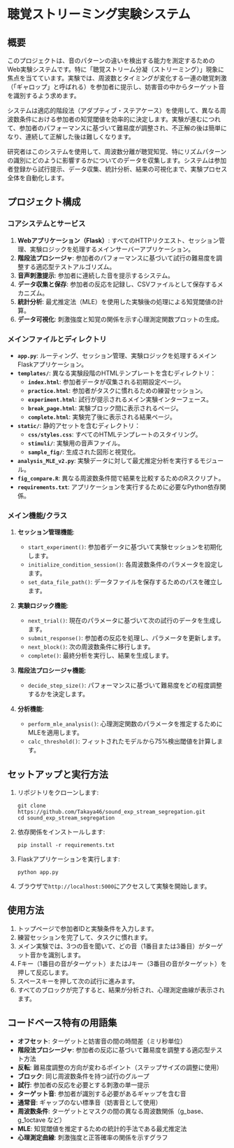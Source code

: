 # 聴覚ストリーミング実験システム

## 概要

このプロジェクトは、音のパターンの違いを検出する能力を測定するためのWeb実験システムです。特に「聴覚ストリーム分凝（ストリーミング）」現象に焦点を当てています。実験では、周波数とタイミングが変化する一連の聴覚刺激（「ギャロップ」と呼ばれる）を参加者に提示し、妨害音の中からターゲット音を識別するよう求めます。

システムは適応的階段法（アダプティブ・ステアケース）を使用して、異なる周波数条件における参加者の知覚閾値を効率的に決定します。実験が進むにつれて、参加者のパフォーマンスに基づいて難易度が調整され、不正解の後は簡単になり、連続して正解した後は難しくなります。

研究者はこのシステムを使用して、周波数分離が聴覚知覚、特にリズムパターンの識別にどのように影響するかについてのデータを収集します。システムは参加者登録から試行提示、データ収集、統計分析、結果の可視化まで、実験プロセス全体を自動化します。

## プロジェクト構成

### コアシステムとサービス

1. **Webアプリケーション（Flask）**: すべてのHTTPリクエスト、セッション管理、実験ロジックを処理するメインサーバーアプリケーション。
2. **階段法プロシージャ**: 参加者のパフォーマンスに基づいて試行の難易度を調整する適応型テストアルゴリズム。
3. **音声刺激提示**: 参加者に連続した音を提示するシステム。
4. **データ収集と保存**: 参加者の反応を記録し、CSVファイルとして保存するメカニズム。
5. **統計分析**: 最尤推定法（MLE）を使用した実験後の処理による知覚閾値の計算。
6. **データ可視化**: 刺激強度と知覚の関係を示す心理測定関数プロットの生成。

### メインファイルとディレクトリ

- **`app.py`**: ルーティング、セッション管理、実験ロジックを処理するメインFlaskアプリケーション。
- **`templates/`**: 異なる実験段階のHTMLテンプレートを含むディレクトリ：
  - **`index.html`**: 参加者データが収集される初期設定ページ。
  - **`practice.html`**: 参加者がタスクに慣れるための練習セッション。
  - **`experiment.html`**: 試行が提示されるメイン実験インターフェース。
  - **`break_page.html`**: 実験ブロック間に表示されるページ。
  - **`complete.html`**: 実験完了後に表示される結果ページ。
- **`static/`**: 静的アセットを含むディレクトリ：
  - **`css/styles.css`**: すべてのHTMLテンプレートのスタイリング。
  - **`stimuli/`**: 実験用の音声ファイル。
  - **`sample_fig/`**: 生成された図形と視覚化。
- **`analysis_MLE_v2.py`**: 実験データに対して最尤推定分析を実行するモジュール。
- **`fig_compare.R`**: 異なる周波数条件間で結果を比較するためのRスクリプト。
- **`requirements.txt`**: アプリケーションを実行するために必要なPython依存関係。

### メイン機能/クラス

1. **セッション管理機能**:
   - `start_experiment()`: 参加者データに基づいて実験セッションを初期化します。
   - `initialize_condition_session()`: 各周波数条件のパラメータを設定します。
   - `set_data_file_path()`: データファイルを保存するためのパスを確立します。

2. **実験ロジック機能**:
   - `next_trial()`: 現在のパラメータに基づいて次の試行のデータを生成します。
   - `submit_response()`: 参加者の反応を処理し、パラメータを更新します。
   - `next_block()`: 次の周波数条件に移行します。
   - `complete()`: 最終分析を実行し、結果を生成します。

3. **階段法プロシージャ機能**:
   - `decide_step_size()`: パフォーマンスに基づいて難易度をどの程度調整するかを決定します。

4. **分析機能**:
   - `perform_mle_analysis()`: 心理測定関数のパラメータを推定するためにMLEを適用します。
   - `calc_threshold()`: フィットされたモデルから75%検出閾値を計算します。

## セットアップと実行方法

1. リポジトリをクローンします:
   ```
   git clone https://github.com/Takaya46/sound_exp_stream_segregation.git
   cd sound_exp_stream_segregation
   ```

2. 依存関係をインストールします:
   ```
   pip install -r requirements.txt
   ```

3. Flaskアプリケーションを実行します:
   ```
   python app.py
   ```

4. ブラウザで`http://localhost:5000`にアクセスして実験を開始します。

## 使用方法

1. トップページで参加者IDと実験条件を入力します。
2. 練習セッションを完了して、タスクに慣れます。
3. メイン実験では、3つの音を聞いて、どの音（1番目または3番目）がターゲット音かを識別します。
4. Fキー（1番目の音がターゲット）またはJキー（3番目の音がターゲット）を押して反応します。
5. スペースキーを押して次の試行に進みます。
6. すべてのブロックが完了すると、結果が分析され、心理測定曲線が表示されます。

## コードベース特有の用語集

- **オフセット**: ターゲットと妨害音の間の時間差（ミリ秒単位）
- **階段法プロシージャ**: 参加者の反応に基づいて難易度を調整する適応型テスト方法
- **反転**: 難易度調整の方向が変わるポイント（ステップサイズの調整に使用）
- **ブロック**: 同じ周波数条件を持つ試行のグループ
- **試行**: 参加者の反応を必要とする刺激の単一提示
- **ターゲット音**: 参加者が識別する必要があるギャップを含む音
- **通常音**: ギャップのない標準音（妨害音として使用）
- **周波数条件**: ターゲットとマスクの間の異なる周波数関係（g_base、g_1octave など）
- **MLE**: 知覚閾値を推定するための統計的手法である最尤推定法
- **心理測定曲線**: 刺激強度と正答確率の関係を示すグラフ
